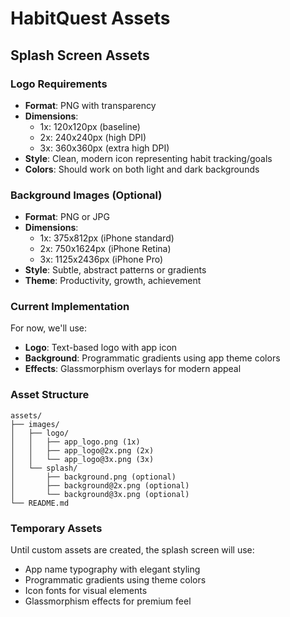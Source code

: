 # HabitQuest Assets

## Splash Screen Assets

### Logo Requirements
- **Format**: PNG with transparency
- **Dimensions**: 
  - 1x: 120x120px (baseline)
  - 2x: 240x240px (high DPI)
  - 3x: 360x360px (extra high DPI)
- **Style**: Clean, modern icon representing habit tracking/goals
- **Colors**: Should work on both light and dark backgrounds

### Background Images (Optional)
- **Format**: PNG or JPG
- **Dimensions**: 
  - 1x: 375x812px (iPhone standard)
  - 2x: 750x1624px (iPhone Retina)
  - 3x: 1125x2436px (iPhone Pro)
- **Style**: Subtle, abstract patterns or gradients
- **Theme**: Productivity, growth, achievement

### Current Implementation
For now, we'll use:
- **Logo**: Text-based logo with app icon
- **Background**: Programmatic gradients using app theme colors
- **Effects**: Glassmorphism overlays for modern appeal

### Asset Structure
```
assets/
├── images/
│   ├── logo/
│   │   ├── app_logo.png (1x)
│   │   ├── app_logo@2x.png (2x)
│   │   └── app_logo@3x.png (3x)
│   └── splash/
│       ├── background.png (optional)
│       ├── background@2x.png (optional)
│       └── background@3x.png (optional)
└── README.md
```

### Temporary Assets
Until custom assets are created, the splash screen will use:
- App name typography with elegant styling
- Programmatic gradients using theme colors
- Icon fonts for visual elements
- Glassmorphism effects for premium feel
